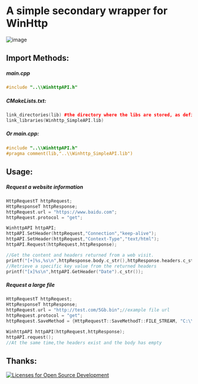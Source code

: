 # A simple secondary wrapper for WinHttp

![image](https://learn.microsoft.com/en-us/windows/win32/winhttp/images/art-winhttp3.png)
## Import Methods:
##### main.cpp
```c++
#include "..\\WinhttpAPI.h"
```
##### CMakeLists.txt:
```c++
link_directories(lib) #the directory where the libs are stored, as defined by you. like ..\\lib
link_libraries(Winhttp_SimpleAPI.lib)
```
##### Or main.cpp:
```c++
#include "..\\WinhttpAPI.h"
#pragma comment(lib,"..\\Winhttp_SimpleAPI.lib")
```
## Usage:
##### Request a website information
```c++
HttpRequestT httpRequest;
HttpResponseT httpResponse;
httpRequest.url = "https://www.baidu.com";
httpRequest.protocol = "get";

WinhttpAPI httpAPI;
httpAPI.SetHeader(httpRequest,"Connection","keep-alive");
httpAPI.SetHeader(httpRequest,"Context-Type","text/html");
httpAPI.Request(httpRequest,httpResponse);

//Get the content and headers returned from a web visit.
printf("[+]%s,%s\n",httpResponse.body.c_str(),httpResponse.headers.c_str());
//Retrieve a specific key value from the returned headers
printf("[x]%s\n",httpAPI.GetHeader("Date").c_str());
```
##### Request a large file
```c++
HttpRequestT httpRequest;
HttpResponseT httpResponse;
httpRequest.url = "http://test.com/5Gb.bin";//example file url
httpRequest.protocol = "get";
httpRequest.SaveMethod = {HttpRequestT::SaveMethodT::FILE_STREAM, "C:\\5.bin"};

WinhttpAPI httpAPI(httpRequest,httpResponse);
httpAPI.request();
//At the same time,the headers exist and the body has empty
```

## Thanks:
[![Licenses for Open Source Development](https://img.shields.io/badge/JetBrains-Open%20Source%20License-white?logo=JetBrains&style=plastic)](https://www.jetbrains.com/community/opensource/#support)
